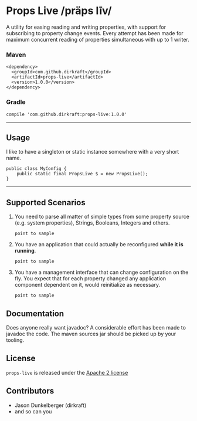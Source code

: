 Props Live /präps līv/
=======================
A utility for easing reading and writing properties, with support for subscribing to property change events. Every
attempt has been made for maximum concurrent reading of properties simultaneous with up to 1 writer.

### Maven

    <dependency>
      <groupId>com.github.dirkraft</groupId>
      <artifactId>props-live</artifactId>
      <version>1.0.0</version>
    </dependency>

### Gradle

    compile 'com.github.dirkraft:props-live:1.0.0'

----

## Usage
I like to have a singleton or static instance somewhere with a very short name.

    public class MyConfig {
        public static final PropsLive $ = new PropsLive();
    }


----

## Supported Scenarios

1. You need to parse all matter of simple types from some property source (e.g. system properties), Strings, Booleans,
   Integers and others.

       point to sample

2. You have an application that could actually be reconfigured **while it is running**.

       point to sample

3. You have a management interface that can change configuration on the fly. You expect that for each property changed
   any application component dependent on it, would reinitialize as necessary.

       point to sample



Documentation
-------------
Does anyone really want javadoc? A considerable effort has been made to javadoc the code. The maven sources jar should
be picked up by your tooling.



License
-------
`props-live` is released under the [Apache 2 license](http://www.apache.org/licenses/LICENSE-2.0)



Contributors
------------

 * Jason Dunkelberger (dirkraft)
 * and so can you

